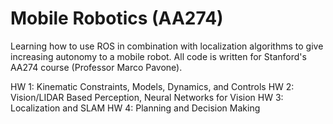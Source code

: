 # Mobile Robotics (AA274)

Learning how to use ROS in combination with localization algorithms to give increasing autonomy to a mobile robot. All code is written for Stanford's AA274 course (Professor Marco Pavone). 

HW 1: Kinematic Constraints, Models, Dynamics, and Controls
HW 2: Vision/LIDAR Based Perception, Neural Networks for Vision
HW 3: Localization and SLAM
HW 4: Planning and Decision Making

